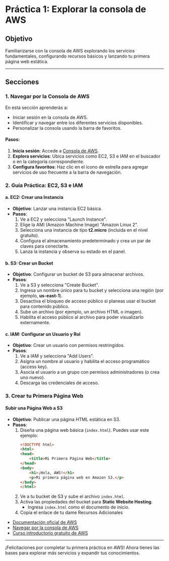 # Práctica 1: Explorar la consola de AWS

## Objetivo

Familiarizarse con la consola de AWS explorando los servicios fundamentales, configurando recursos básicos y lanzando tu primera página web estática.

---

## Secciones

### 1. Navegar por la Consola de AWS

En esta sección aprenderás a:

- Iniciar sesión en la consola de AWS.
- Identificar y navegar entre los diferentes servicios disponibles.
- Personalizar la consola usando la barra de favoritos.

#### Pasos:

1. **Inicia sesión**: Accede a [Consola de AWS](https://aws.amazon.com/console/).
2. **Explora servicios**: Ubica servicios como EC2, S3 e IAM en el buscador o en la categoría correspondiente.
3. **Configura favoritos**: Haz clic en el ícono de estrella para agregar servicios de uso frecuente a la barra de navegación.

### 2. Guía Práctica: EC2, S3 e IAM

#### **a. EC2: Crear una Instancia**

- **Objetivo**: Lanzar una instancia EC2 básica.
- **Pasos**:
  1. Ve a EC2 y selecciona "Launch Instance".
  2. Elige la AMI (Amazon Machine Image) "Amazon Linux 2".
  3. Selecciona una instancia de tipo **t2.micro** (incluida en el nivel gratuito).
  4. Configura el almacenamiento predeterminado y crea un par de claves para conectarte.
  5. Lanza la instancia y observa su estado en el panel.

#### **b. S3: Crear un Bucket**

- **Objetivo**: Configurar un bucket de S3 para almacenar archivos.
- **Pasos**:
  1. Ve a S3 y selecciona "Create Bucket".
  2. Ingresa un nombre único para tu bucket y selecciona una región (por ejemplo, **us-east-1**).
  3. Desactiva el bloqueo de acceso público si planeas usar el bucket para contenido público.
  4. Sube un archivo (por ejemplo, un archivo HTML o imagen).
  5. Habilita el acceso público al archivo para poder visualizarlo externamente.

#### **c. IAM: Configurar un Usuario y Rol**

- **Objetivo**: Crear un usuario con permisos restringidos.
- **Pasos**:
  1. Ve a IAM y selecciona "Add Users".
  2. Asigna un nombre al usuario y habilita el acceso programático (access key).
  3. Asocia el usuario a un grupo con permisos administradores (o crea uno nuevo).
  4. Descarga las credenciales de acceso.

### 3. Crear tu Primera Página Web

#### **Subir una Página Web a S3**

- **Objetivo**: Publicar una página HTML estática en S3.
- **Pasos**:
  1. Diseña una página web básica (`index.html`). Puedes usar este ejemplo:
     ```html
     <!DOCTYPE html>
     <html>
     <head>
         <title>Mi Primera Página Web</title>
     </head>
     <body>
         <h1>¡Hola, AWS!</h1>
         <p>Mi primera página web en Amazon S3.</p>
     </body>
     </html>
     ```
  2. Ve a tu bucket de S3 y sube el archivo `index.html`.
  3. Activa las propiedades del bucket para **Static Website Hosting**.
     - Ingresa `index.html` como el documento de inicio.
  4. Copia el enlace de tu dame Recursos Adicionales

* [Documentación oficial de AWS](https://docs.aws.amazon.com/)
* [Navegar por la consola de AWS](https://aws.amazon.com/getting-started/)
* [Curso introductorio gratuito de AWS](https://aws.amazon.com/training/intro-to-cloud/)

---

¡Felicitaciones por completar tu primera práctica en AWS! Ahora tienes las bases para explorar más servicios y expandir tus conocimientos.

